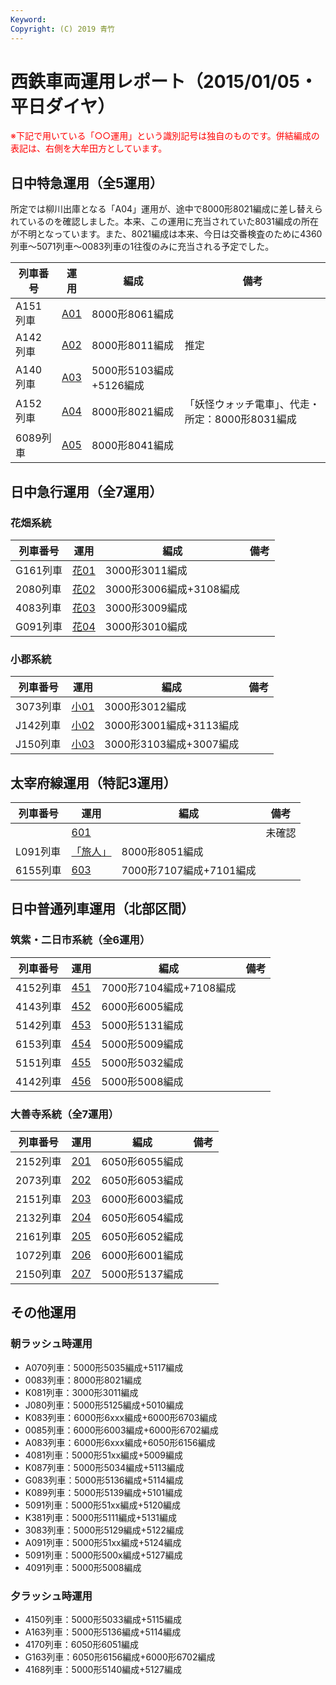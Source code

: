 ```yaml
---
Keyword: 
Copyright: (C) 2019 青竹
---
```


# 西鉄車両運用レポート（2015/01/05・平日ダイヤ）

<span style="color:#FF0000;">※下記で用いている「○○運用」という識別記号は独自のものです。併結編成の表記は、右側を大牟田方としています。</span>

## 日中特急運用（全5運用）

所定では柳川出庫となる「A04」運用が、途中で8000形8021編成に差し替えられているのを確認しました。本来、この運用に充当されていた8031編成の所在が不明となっています。また、8021編成は本来、今日は交番検査のために4360列車〜5071列車〜0083列車の1往復のみに充当される予定でした。

| 列車番号 | 運用 | 編成 | 備考 |
| --- | --- | --- | --- |
| A151列車 | [A01](https://aotake91.net/railway/nishitetsu/dia/20140322/unyoulist-weekday.htm#WA01) | 8000形8061編成 |  |
| A142列車 | [A02](https://aotake91.net/railway/nishitetsu/dia/20140322/unyoulist-weekday.htm#WA02) | 8000形8011編成 | 推定 |
| A140列車 | [A03](https://aotake91.net/railway/nishitetsu/dia/20140322/unyoulist-weekday.htm#WA03) | 5000形5103編成+5126編成 |  |
| A152列車 | [A04](https://aotake91.net/railway/nishitetsu/dia/20140322/unyoulist-weekday.htm#WA04) | 8000形8021編成 | 「妖怪ウォッチ電車」、代走・所定：8000形8031編成 |
| 6089列車 | [A05](https://aotake91.net/railway/nishitetsu/dia/20140322/unyoulist-weekday.htm#WA05) | 8000形8041編成 |  |

## 日中急行運用（全7運用）

### 花畑系統

| 列車番号 | 運用 | 編成 | 備考 |
| --- | --- | --- | --- |
| G161列車 | [花01](https://aotake91.net/railway/nishitetsu/dia/20140322/unyoulist-weekday.htm#WG01) | 3000形3011編成 |  |
| 2080列車 | [花02](https://aotake91.net/railway/nishitetsu/dia/20140322/unyoulist-weekday.htm#WG02) | 3000形3006編成+3108編成 |  |
| 4083列車 | [花03](https://aotake91.net/railway/nishitetsu/dia/20140322/unyoulist-weekday.htm#WG03) | 3000形3009編成 |  |
| G091列車 | [花04](https://aotake91.net/railway/nishitetsu/dia/20140322/unyoulist-weekday.htm#WG04) | 3000形3010編成 |  |

### 小郡系統

| 列車番号 | 運用 | 編成 | 備考 |
| --- | --- | --- | --- |
| 3073列車 | [小01](https://aotake91.net/railway/nishitetsu/dia/20140322/unyoulist-weekday.htm#WJ01) | 3000形3012編成 |  |
| J142列車 | [小02](https://aotake91.net/railway/nishitetsu/dia/20140322/unyoulist-weekday.htm#WJ02) | 3000形3001編成+3113編成 |  |
| J150列車 | [小03](https://aotake91.net/railway/nishitetsu/dia/20140322/unyoulist-weekday.htm#WJ03) | 3000形3103編成+3007編成 |  |

## 太宰府線運用（特記3運用）

| 列車番号 | 運用 | 編成 | 備考 |
| --- | --- | --- | --- |
|  | [601](https://aotake91.net/railway/nishitetsu/dia/20140322/unyoulist-weekday.htm#W601) |  | 未確認 |
| L091列車 | [「旅人」](https://aotake91.net/railway/nishitetsu/dia/20140322/unyoulist-weekday.htm#W602) | 8000形8051編成 |  |
| 6155列車 | [603](https://aotake91.net/railway/nishitetsu/dia/20140322/unyoulist-weekday.htm#W603) | 7000形7107編成+7101編成 |  |

## 日中普通列車運用（北部区間）

### 筑紫・二日市系統（全6運用）

| 列車番号 | 運用 | 編成 | 備考 |
| --- | --- | --- | --- |
| 4152列車 | [451](https://aotake91.net/railway/nishitetsu/dia/20140322/unyoulist-weekday.htm#W451) | 7000形7104編成+7108編成 |  |
| 4143列車 | [452](https://aotake91.net/railway/nishitetsu/dia/20140322/unyoulist-weekday.htm#W452) | 6000形6005編成 |  |
| 5142列車 | [453](https://aotake91.net/railway/nishitetsu/dia/20140322/unyoulist-weekday.htm#W453) | 5000形5131編成 |  |
| 6153列車 | [454](https://aotake91.net/railway/nishitetsu/dia/20140322/unyoulist-weekday.htm#W454) | 5000形5009編成 |  |
| 5151列車 | [455](https://aotake91.net/railway/nishitetsu/dia/20140322/unyoulist-weekday.htm#W455) | 5000形5032編成 |  |
| 4142列車 | [456](https://aotake91.net/railway/nishitetsu/dia/20140322/unyoulist-weekday.htm#W456) | 5000形5008編成 |  |

### 大善寺系統（全7運用）

| 列車番号 | 運用 | 編成 | 備考 |
| --- | --- | --- | --- |
| 2152列車 | [201](https://aotake91.net/railway/nishitetsu/dia/20140322/unyoulist-weekday.htm#W201) | 6050形6055編成 |  |
| 2073列車 | [202](https://aotake91.net/railway/nishitetsu/dia/20140322/unyoulist-weekday.htm#W202) | 6050形6053編成 |  |
| 2151列車 | [203](https://aotake91.net/railway/nishitetsu/dia/20140322/unyoulist-weekday.htm#W203) | 6000形6003編成 |  |
| 2132列車 | [204](https://aotake91.net/railway/nishitetsu/dia/20140322/unyoulist-weekday.htm#W204) | 6050形6054編成 |  |
| 2161列車 | [205](https://aotake91.net/railway/nishitetsu/dia/20140322/unyoulist-weekday.htm#W205) | 6050形6052編成 |  |
| 1072列車 | [206](https://aotake91.net/railway/nishitetsu/dia/20140322/unyoulist-weekday.htm#W206) | 6000形6001編成 |  |
| 2150列車 | [207](https://aotake91.net/railway/nishitetsu/dia/20140322/unyoulist-weekday.htm#W207) | 5000形5137編成 |  |

## その他運用

### 朝ラッシュ時運用

* A070列車：5000形5035編成+5117編成
* 0083列車：8000形8021編成
* K081列車：3000形3011編成
* J080列車：5000形5125編成+5010編成
* K083列車：6000形6xxx編成+6000形6703編成
* 0085列車：6000形6003編成+6000形6702編成
* A083列車：6000形6xxx編成+6050形6156編成
* 4081列車：5000形51xx編成+5009編成
* K087列車：5000形5034編成+5113編成
* G083列車：5000形5136編成+5114編成
* K089列車：5000形5139編成+5101編成
* 5091列車：5000形51xx編成+5120編成
* K381列車：5000形5111編成+5131編成
* 3083列車：5000形5129編成+5122編成
* A091列車：5000形51xx編成+5124編成
* 5091列車：5000形500x編成+5127編成
* 4091列車：5000形5008編成

### 夕ラッシュ時運用

* 4150列車：5000形5033編成+5115編成
* A163列車：5000形5136編成+5114編成
* 4170列車：6050形6051編成
* G163列車：6050形6156編成+6000形6702編成
* 4168列車：5000形5140編成+5127編成

